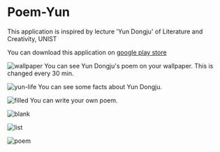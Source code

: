 # Poem-Yun
This application is inspired by lecture 'Yun Dongju' of Literature and Creativity, UNIST

You can download this application on 
[google play store](https://play.google.com/store/apps/details?id=com.literature.eoghk.yunpoem)

![wallpaper](./image/wallpaper.jpg)
You can see Yun Dongju's poem on your wallpaper. This is changed every 30 min.

![yun-life](./image/yun-life.jpg)
You can see some facts about Yun Dongju.

![filled](./image/filled.jpg)
You can write your own poem.

![blank](./image/blank.jpg)


![list](./image/list.jpg)


![poem](./image/poem.jpg)
